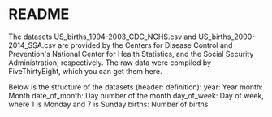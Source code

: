 # README

The datasets US_births_1994-2003_CDC_NCHS.csv and US_births_2000-2014_SSA.csv are provided by the Centers for Disease Control and Prevention's National Center for Health Statistics, and the Social Security Administration, respectively. The raw data were compiled by FiveThirtyEight, which you can get them here.

Below is the structure of the datasets (header: definition):
year: Year
month: Month
date_of_month: Day number of the month
day_of_week: Day of week, where 1 is Monday and 7 is Sunday
births: Number of births
